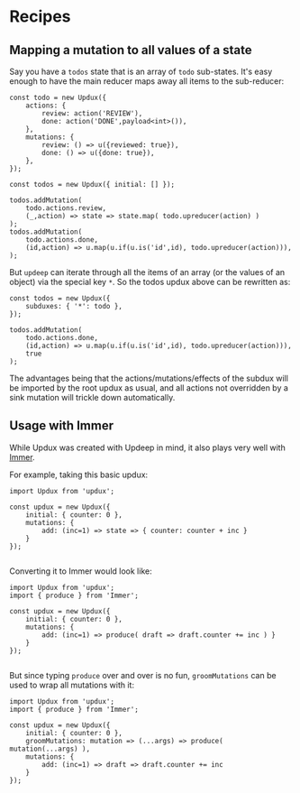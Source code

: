 #  Recipes

## Mapping a mutation to all values of a state

Say you have a `todos` state that is an array of `todo` sub-states. It's easy
enough to have the main reducer maps away all items to the sub-reducer:

```
const todo = new Updux({
    actions: {
        review: action('REVIEW'),
        done: action('DONE',payload<int>()),
    },
    mutations: {
        review: () => u({reviewed: true}),
        done: () => u({done: true}),
    },
});

const todos = new Updux({ initial: [] });

todos.addMutation( 
    todo.actions.review, 
    (_,action) => state => state.map( todo.upreducer(action) )  
);
todos.addMutation(
    todo.actions.done, 
    (id,action) => u.map(u.if(u.is('id',id), todo.upreducer(action))),
);

```

But `updeep` can iterate through all the items of an array (or the values of
an object) via the special key `*`. So the todos updux above can be
rewritten as:

```
const todos = new Updux({
    subduxes: { '*': todo },
});

todos.addMutation(
    todo.actions.done, 
    (id,action) => u.map(u.if(u.is('id',id), todo.upreducer(action))), 
    true
);
```

The advantages being that the actions/mutations/effects of the subdux will be
imported by the root updux as usual, and all actions not
overridden by a sink mutation will trickle down automatically.

## Usage with Immer

While Updux was created with Updeep in mind, it also plays very
well with [Immer](https://immerjs.github.io/immer/docs/introduction).

For example, taking this basic updux:

```
import Updux from 'updux';

const updux = new Updux({
    initial: { counter: 0 },
    mutations: {
        add: (inc=1) => state => { counter: counter + inc } 
    }
});
    
```

Converting it to Immer would look like:


```
import Updux from 'updux';
import { produce } from 'Immer';

const updux = new Updux({
    initial: { counter: 0 },
    mutations: {
        add: (inc=1) => produce( draft => draft.counter += inc ) } 
    }
});
    
```

But since typing `produce` over and over is no fun, `groomMutations`
can be used to wrap all mutations with it:


```
import Updux from 'updux';
import { produce } from 'Immer';

const updux = new Updux({
    initial: { counter: 0 },
    groomMutations: mutation => (...args) => produce( mutation(...args) ),
    mutations: {
        add: (inc=1) => draft => draft.counter += inc 
    }
});
    
```



